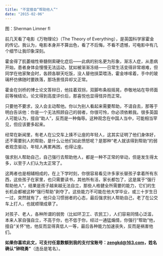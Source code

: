 ```yaml
---
title: "不宜擅自“帮助他人”"
date: "2015-02-06"
---
```


图：Sherman Limner fl

前几天看了电影《万物理论》（The Theory of Everything），是英国科学家霍金的传记。我认为，电影本身并不算出色，看了不后悔，不看不遗憾，可电影中有几个细节让我印象深刻。

霍金得了肌萎缩性脊髓侧索硬化症后——此病的别名更为形象，渐冻人症，从患病开始，患者身体会慢慢无法运动，犹如被渐渐冻结——日常生活变得非常艰难，但同学在他家聚会时，各顾各聊天吃饭，没人替他挟菜喂汤，霍金哆嗦着，手中的玻璃杯仿佛随时要跌落，那场景怪异却又正常。

霍金在剑桥的博士论文答辩日，他拄着双拐，双脚布条般摇晃，恭敬地站在导师面前等候结论。论文得到高度评价后，那喜悦也显得怪异而正常。

只要他不要求，没人会主动帮他。你以为别人看起来需要帮助，不请自去，那等于明白告诉他：你是一个无法照顾自己的弱者，你很可怜，你必须依赖我。很多英国人可能认为，擅自“助人”，反而是一种侮辱。这种观念在中国人当中，可能相当罕见，但应该要多起来。

经常在新闻里，有老人在公交车上揍不让座的年轻人，这其实证明了他们身体好，还不需要别人的帮助，是什么让他们如此愤怒呢？是那种“老人就该得到帮助”的弱者观念驱动，年轻人再累再困，也得让座。

强求别人帮助自己，自己强行去帮助他人，都是一种不正常的举动，但是发生得太多，以至于人们认为太正常了。

这两者也是相辅相成的，在上下学时刻，你很容易看见许多家长替孩子拿着所有东西，这些孩子在家里，也只需要读书，其他所有活，家长都包了，这是属于“强行帮助他人”，结果是孩子越来越无法自立，那些人格健全所需要的能力，它们的生长机会都被这种“强行帮助”剥夺了。这些能力不可能在他大学毕业，或三十岁生日一过，突然就有了，他只会习惯弱者的心态，最后强求别人帮助自己，老了在公交车上打人，也就顺理成章了。

对孩子、老人，各种所谓的弱势（比如环卫工、农民工），人们容易同情心泛滥，本来人家自强自立，不高于你，也不低于你，经过一通猛煽情，你强行“帮助”他，擅自“关怀”他，他反而显得真低人一等，最后各种能力加速丧失，反而是祸害他们。

**如果你喜欢此文，可支付任意数额到我的支付宝账号：zengkd@163.com，姓名确认“钟晓勇”**（连岳是笔名）。
